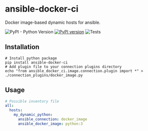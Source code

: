 # ansible-docker-ci

Docker image-based dynamic hosts for ansible.

![PyPI - Python Version](https://img.shields.io/pypi/pyversions/ansible-docker-ci)
[![PyPI version](https://badge.fury.io/py/ansible-docker-ci.svg)](https://badge.fury.io/py/ansible-docker-ci)
![Tests](https://github.com/reartnew/ansible-docker-ci/workflows/tests/badge.svg)

## Installation

```shell
# Install python package
pip install ansible-docker-ci
# Add plugin file to your connection plugins directory
echo "from ansible_docker_ci.image.connection.plugin import *" > ./connection_plugins/docker_image.py
```

## Usage
```yaml
# Possible inventory file
all:
  hosts:
    my_dynamic_python:
      ansible_connection: docker_image
      ansible_docker_image: python:3
```
